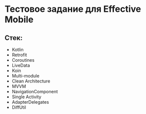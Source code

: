 # Тестовое задание для Effective Mobile

## Стек:
- Kotlin
- Retrofit
- Coroutines
- LiveData
- Koin
- Multi-module
- Clean Architecture
- MVVM
- NavigationComponent
- Single Activity
- AdapterDelegates
- DiffUtil